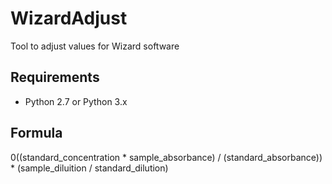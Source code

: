 # WizardAdjust #

Tool to adjust values for Wizard software

## Requirements ##

*   Python 2.7 or Python 3.x

## Formula ##

0((standard_concentration * sample_absorbance) / (standard_absorbance)) * (sample_diluition / standard_dilution)
